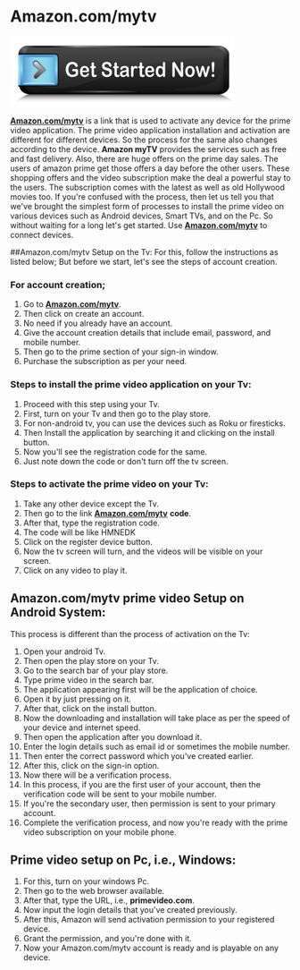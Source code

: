 # Amazon.com/mytv 

[![Amazon Mytv Code](get-Started.png)](https://digipinpoint.com/ref.php?i=a0b04036-6f5c-4451-ac2a-270faba22905)

**[Amazon.com/mytv](https://amazonmytvcode.github.io/)** is a link that is used to activate any device for the prime video application. The prime video application installation and activation are different for different devices. So the process for the same also changes according to the device. **Amazon myTV** provides the services such as free and fast delivery. Also, there are huge offers on the prime day sales. The users of amazon prime get those offers a day before the other users.
These shopping offers and the video subscription make the deal a powerful stay to the users. The subscription comes with the latest as well as old Hollywood movies too. If you're confused with the process, then let us tell you that we've brought the simplest form of processes to install the prime video on various devices such as Android devices, Smart TVs, and on the Pc. So without waiting for a long let's get started. Use **[Amazon.com/mytv](https://amazonmytvcode.github.io/)** to connect devices.

##Amazon.com/mytv Setup on the Tv:
For this, follow the instructions as listed below; But before we start, let's see the steps of account creation.

### For account creation;
1. Go to **[Amazon.com/mytv](https://amazonmytvcode.github.io/)**.
2. Then click on create an account.
3. No need if you already have an account.
4. Give the account creation details that include email, password, and mobile number.
5. Then go to the prime section of your sign-in window.
6. Purchase the subscription as per your need.

### Steps to install the prime video application on your Tv:
1. Proceed with this step using your Tv.
2. First, turn on your Tv and then go to the play store.
3. For non-android tv, you can use the devices such as Roku or firesticks.
4. Then Install the application by searching it and clicking on the install button.
5. Now you'll see the registration code for the same.
6. Just note down the code or don't turn off the tv screen.

### Steps to activate the prime video on your Tv:
1. Take any other device except the Tv.
2. Then go to the link **[Amazon.com/mytv](https://amazonmytvcode.github.io/)** **code**.
3. After that, type the registration code.
4. The code will be like HMNEDK
5. Click on the register device button.
6. Now the tv screen will turn, and the videos will be visible on your screen.
7. Click on any video to play it.

## Amazon.com/mytv prime video Setup on Android System:
This process is different than the process of activation on the Tv:

1. Open your android Tv.
2. Then open the play store on your Tv.
3. Go to the search bar of your play store.
4. Type prime video in the search bar.
5. The application appearing first will be the application of choice.
6. Open it by just pressing on it.
7. After that, click on the install button.
8. Now the downloading and installation will take place as per the speed of your device and internet speed.
9. Then open the application after you download it.
10. Enter the login details such as email id or sometimes the mobile number.
11. Then enter the correct password which you've created earlier.
12. After this, click on the sign-in option.
13. Now there will be a verification process.
14. In this process, if you are the first user of your account, then the verification code will be sent to your mobile number.
15. If you're the secondary user, then permission is sent to your primary account.
16. Complete the verification process, and now you're ready with the prime video subscription on your mobile phone.

## Prime video setup on Pc, i.e., Windows:
1. For this, turn on your windows Pc.
2. Then go to the web browser available.
3. After that, type the URL, i.e., **primevideo.com**.
4. Now input the login details that you've created previously.
5. After this, Amazon will send activation permission to your registered device.
6. Grant the permission, and you're done with it.
7. Now your Amazon.com/mytv account is ready and is playable on any device.
